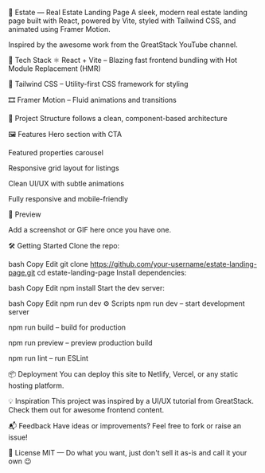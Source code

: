 🏡 Estate — Real Estate Landing Page
A sleek, modern real estate landing page built with React, powered by Vite, styled with Tailwind CSS, and animated using Framer Motion.

Inspired by the awesome work from the GreatStack YouTube channel.

🚀 Tech Stack
⚛️ React + Vite – Blazing fast frontend bundling with Hot Module Replacement (HMR)

🎨 Tailwind CSS – Utility-first CSS framework for styling

🎞️ Framer Motion – Fluid animations and transitions

📁 Project Structure follows a clean, component-based architecture

🖼️ Features
Hero section with CTA

Featured properties carousel

Responsive grid layout for listings

Clean UI/UX with subtle animations

Fully responsive and mobile-friendly

📸 Preview

Add a screenshot or GIF here once you have one.

🛠️ Getting Started
Clone the repo:

bash
Copy
Edit
git clone https://github.com/your-username/estate-landing-page.git
cd estate-landing-page
Install dependencies:

bash
Copy
Edit
npm install
Start the dev server:

bash
Copy
Edit
npm run dev
⚙️ Scripts
npm run dev – start development server

npm run build – build for production

npm run preview – preview production build

npm run lint – run ESLint

📦 Deployment
You can deploy this site to Netlify, Vercel, or any static hosting platform.

💡 Inspiration
This project was inspired by a UI/UX tutorial from GreatStack. Check them out for awesome frontend content.

📬 Feedback
Have ideas or improvements? Feel free to fork or raise an issue!

📄 License
MIT — Do what you want, just don't sell it as-is and call it your own 😉

